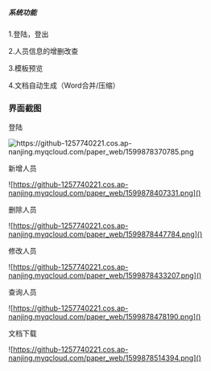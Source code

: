 ##### 系统功能

1.登陆，登出

2.人员信息的增删改查

3.模板预览

4.文档自动生成（Word合并/压缩）

### 界面截图

登陆

![<https://github-1257740221.cos.ap-nanjing.myqcloud.com/paper_web/1599878370785.png>]()

新增人员

![https://github-1257740221.cos.ap-nanjing.myqcloud.com/paper_web/1599878407331.png]()

删除人员

![https://github-1257740221.cos.ap-nanjing.myqcloud.com/paper_web/1599878447784.png]()

修改人员

![https://github-1257740221.cos.ap-nanjing.myqcloud.com/paper_web/1599878433207.png]()

查询人员

![https://github-1257740221.cos.ap-nanjing.myqcloud.com/paper_web/1599878478190.png]()

文档下载

![https://github-1257740221.cos.ap-nanjing.myqcloud.com/paper_web/1599878514394.png]()

[项目地址]: http://ickck.cn/#/


